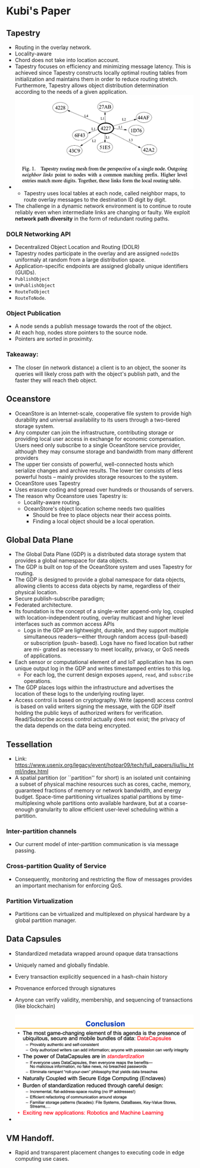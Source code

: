 # Kubi's Paper

## Tapestry

* Routing in the overlay network. 
* Locality-aware
* Chord does not take into location account. 
* Tapestry focuses on efficiency and minimizing message latency. This is achieved since Tapestry constructs locally optimal routing tables from initialization and maintains them in order to reduce routing stretch. Furthermore, Tapestry allows object distribution determination according to the needs of a given application. 
* ![alt text](images/84-kubi-paper/tapestry-routing-mesh.png)
  * Tapestry uses local tables at each node, called neighbor maps, to route overlay messages to the destination ID digit by digit. 
* The challenge in a dynamic network environment is to continue to route reliably even when intermediate links are changing or faulty. We exploit **network path diversity** in the form of redundant routing paths. 

### DOLR Networking API

* Decentralized Object Location and Routing (DOLR)
* Tapestry nodes participate in the overlay and are assigned `nodeIDs` uniformaly at random from a large distribution space.
* Application-specific endpoints are assigned globally unique identifiers (GUIDs). 
* `PublishObject`
* `UnPublishObject`
* `RouteToObject`
* `RouteToNode`. 

### Object Publication

* A node sends a publish message towards the root of the object. 
* At each hop, nodes store pointers to the source node.
* Pointers are sorted in proximity. 

### Takeaway:
* The closer (in network distance) a client is to an object, the sooner its queries will likely cross path with the object's publish path, and the faster they will reach theb object. 

## Oceanstore

* OceanStore is an Internet-scale, cooperative file system to provide high durability and universal availability to its users through a two-tiered storage system. 
* Any computer can join the infrastructure, contributing storage or providing local user access in exchange for economic compensation. Users need only subscribe to a single OceanStore service provider, although they may consume storage and bandwidth from many different providers
* The upper tier consists of powerful, well-connected hosts which serialize changes and archive results. The lower tier consists of less powerful hosts – mainly provides storage resources to the system. 
* OceanStore uses Tapestry
* Uses erasure coding and spread over hundreds or thousands of servers. 
* The reason why Oceanstore uses Tapestry is:
  * Locality-aware routing.  
  * OceanStore's object location scheme needs two qualities
    * Should be free to place objects near their access points.
    * Finding a local object should be a local operation. 

## Global Data Plane

* The Global Data Plane (GDP) is a distributed data storage system that provides a global namespace for data objects.
* The GDP is built on top of the OceanStore system and uses Tapestry for routing.
* The GDP is designed to provide a global namespace for data objects, allowing clients to access data objects by name, regardless of their physical location.
* Secure publish-subscribe paradigm;
* Federated architecture. 
* Its foundation is the concept of a single-writer append-only log, coupled with location-independent routing, overlay multicast and higher level interfaces such as common access APIs 
  * Logs in the GDP are lightweight, durable, and they support multiple simultaneous readers—either through random access (pull-based) or subscription (push- based). Logs have no fixed location but rather are mi- grated as necessary to meet locality, privacy, or QoS needs of applications.
* Each sensor or computational element of and IoT application has its own unique output log in the GDP and writes timestamped entries to this log. 
  * For each log, the current design exposes `append`, `read`, and `subscribe` operations.
* The GDP places logs within the infrastructure and advertises the location of these logs to the underlying routing layer. 
* Access control is based on cryptography.  Write (append) access control is based on valid writers signing the message, with the GDP itself holding the public keys of authorized writers for verification.  Read/Subscribe access control actually does not exist; the privacy of the data depends on the data being encrypted.

## Tessellation
* Link: https://www.usenix.org/legacy/event/hotpar09/tech/full_papers/liu/liu_html/index.html
* A spatial partition (or ``partition'' for short) is an isolated unit containing a subset of physical machine resources such as cores, cache, memory, guaranteed fractions of memory or network bandwidth, and energy budget. Space-time partitioning virtualizes spatial partitions by time-multiplexing whole partitions onto available hardware, but at a coarse-enough granularity to allow efficient user-level scheduling within a partition.

### Inter-partition channels
* Our current model of inter-partition communication is via message passing. 
  
### Cross-partition Quality of Service
* Consequently, monitoring and restricting the flow of messages provides an important mechanism for enforcing QoS.

### Partition Virtualization
* Partitions can be virtualized and multiplexed on physical hardware by a global partition manager. 


## Data Capsules
* Standardized metadata wrapped around opaque data transactions
* Uniquely named and globally findable.
* Every transaction explicitly sequenced in a hash-chain history
* Provenance enforced through signatures
* Anyone can verify validity, membership, and sequencing of transactions (like blockchain)


* ![alt text](images/84-kubi-paper/data-capsules.png)


## VM Handoff.
* Rapid and transparent placement changes to executing code in edge computing use cases. 
